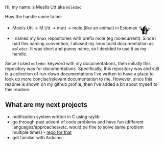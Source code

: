 Hi, my name is Meelis Utt aka `moledoc`.

How the handle came to be:

* Meelis Utt -> M.Utt -> mutt -> mole (like an animal) in Estonian <img align="middle" alt="mole" width="40px" src="https://github.com/moledoc/moledoc/blob/main/images/krtek12.jpg" />
* I named my linux repositories with prefix mole (eg molecurrent). Since I had this naming convention, I aliased my linux build documentation as `moledoc`. It was short and punny name, so I decided to use it as my handle.

Since I used `moledoc` keyword with my documentations, then initially this repository was for documentations.
Specifically, this repository was and still is a collection of run-down documentations I've written to have a place to look up more concise/relevant documentation to me.
However, since this readme is shown on my github profile, then I've added a bit about myself to this readme.

## What are my next projects

* notification system written in C using raylib
* go through past advent of code problems and have fun (different languages/approaches/etc, would be fine to solve same problem multiple times) - [repo for that](https://github.com/moledoc/aoc.git)
* get familiar with Arduino
